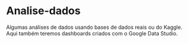 # Analise-dados
Algumas análises de dados usando bases de dados reais ou do Kaggle. Aqui também teremos dashboards criados com o Google Data Studio.
